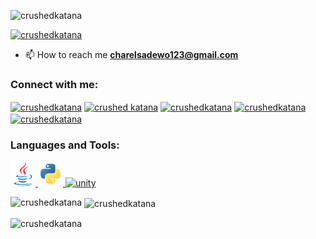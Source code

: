 


<p align="left"> <img src="https://komarev.com/ghpvc/?username=crushedkatana&label=Profile%20views&color=0e75b6&style=flat" alt="crushedkatana" /> </p>

<p align="left"> <a href="https://github.com/ryo-ma/github-profile-trophy"><img src="https://github-profile-trophy.vercel.app/?username=crushedkatana" alt="crushedkatana" /></a> </p>

- 📫 How to reach me **charelsadewo123@gmail.com**

<h3 align="left">Connect with me:</h3>
<p align="left">
<a href="https://twitter.com/crushedkatana" target="blank"><img align="center" src="https://raw.githubusercontent.com/rahuldkjain/github-profile-readme-generator/master/src/images/icons/Social/twitter.svg" alt="crushedkatana" height="30" width="40" /></a>
<a href="https://fb.com/crushed katana" target="blank"><img align="center" src="https://raw.githubusercontent.com/rahuldkjain/github-profile-readme-generator/master/src/images/icons/Social/facebook.svg" alt="crushed katana" height="30" width="40" /></a>
<a href="https://instagram.com/crushedkatana" target="blank"><img align="center" src="https://raw.githubusercontent.com/rahuldkjain/github-profile-readme-generator/master/src/images/icons/Social/instagram.svg" alt="crushedkatana" height="30" width="40" /></a>
<a href="https://www.youtube.com/c/crushedkatana" target="blank"><img align="center" src="https://raw.githubusercontent.com/rahuldkjain/github-profile-readme-generator/master/src/images/icons/Social/youtube.svg" alt="crushedkatana" height="30" width="40" /></a>
<a href="https://discord.gg/crushedkatana" target="blank"><img align="center" src="https://raw.githubusercontent.com/rahuldkjain/github-profile-readme-generator/master/src/images/icons/Social/discord.svg" alt="crushedkatana" height="30" width="40" /></a>
</p>

<h3 align="left">Languages and Tools:</h3>
<p align="left"> <a href="https://www.java.com" target="_blank" rel="noreferrer"> <img src="https://raw.githubusercontent.com/devicons/devicon/master/icons/java/java-original.svg" alt="java" width="40" height="40"/> </a> <a href="https://www.python.org" target="_blank" rel="noreferrer"> <img src="https://raw.githubusercontent.com/devicons/devicon/master/icons/python/python-original.svg" alt="python" width="40" height="40"/> </a> <a href="https://unity.com/" target="_blank" rel="noreferrer"> <img src="https://www.vectorlogo.zone/logos/unity3d/unity3d-icon.svg" alt="unity" width="40" height="40"/> </a> </p>

<p><img align="left" src="https://github-readme-stats.vercel.app/api/top-langs?username=crushedkatana&show_icons=true&locale=en&layout=compact" alt="crushedkatana" /></p>

<p>&nbsp;<img align="center" src="https://github-readme-stats.vercel.app/api?username=crushedkatana&show_icons=true&locale=en" alt="crushedkatana" /></p>

<p><img align="center" src="https://github-readme-streak-stats.herokuapp.com/?user=crushedkatana&" alt="crushedkatana" /></p>
